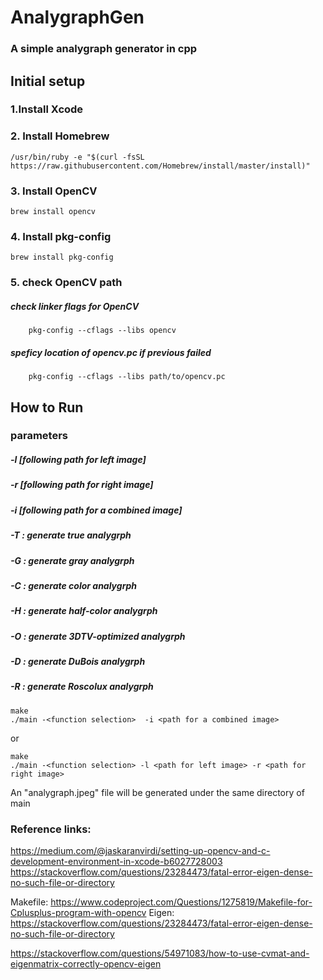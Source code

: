 # AnalygraphGen
### A simple analygraph generator in cpp
## Initial setup
### 1.Install Xcode
### 2. Install Homebrew
```
/usr/bin/ruby -e "$(curl -fsSL https://raw.githubusercontent.com/Homebrew/install/master/install)"
```
### 3. Install OpenCV
```
brew install opencv
```
### 4. Install pkg-config
```
brew install pkg-config
```
### 5. check OpenCV path
##### check linker flags for OpenCV
```
    pkg-config --cflags --libs opencv
```
##### speficy location of opencv.pc if previous failed
```
    pkg-config --cflags --libs path/to/opencv.pc
```

## How to Run
### parameters
##### -l [following path for left image]
##### -r [following path for right image]
##### -i [following path for a combined image]
##### -T : generate true analygrph
##### -G : generate gray analygrph
##### -C : generate color analygrph
##### -H : generate half-color analygrph
##### -O : generate 3DTV-optimized analygrph
##### -D : generate DuBois analygrph
##### -R : generate Roscolux analygrph

```
make
./main -<function selection>  -i <path for a combined image> 
```
or
```
make
./main -<function selection> -l <path for left image> -r <path for right image>
```
An "analygraph.jpeg" file will be generated under the same directory of main




### Reference links:
https://medium.com/@jaskaranvirdi/setting-up-opencv-and-c-development-environment-in-xcode-b6027728003
https://stackoverflow.com/questions/23284473/fatal-error-eigen-dense-no-such-file-or-directory

Makefile:
https://www.codeproject.com/Questions/1275819/Makefile-for-Cplusplus-program-with-opencv
Eigen:
https://stackoverflow.com/questions/23284473/fatal-error-eigen-dense-no-such-file-or-directory

https://stackoverflow.com/questions/54971083/how-to-use-cvmat-and-eigenmatrix-correctly-opencv-eigen
